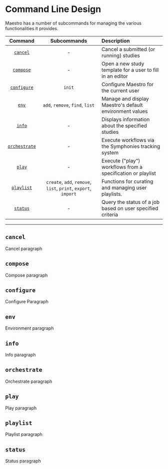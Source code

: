 # Command Line Design

Maestro has a number of subcommands for managing the various functionalities it provides.

Command  | Subcommands | Description |
  :-:    | :-: | :- |
[`cancel`](#cancel)           |  -  | Cancel a submitted (or running) studies |
[`compose`](#compose)         |  -  | Open a new study template for a user to fill in an editor|
[`configure`](#configure)     |  `init`  | Configure Maestro for the current user |
[`env`](#env)                 |  `add`, `remove`, `find`, `list`   | Manage and display Maestro's default environment values |
[`info`](#info)               |  -  | Displays information about the specified studies |
[`orchestrate`](#orchestrate) |  -  | Execute workflows via the Symphonies tracking system |
[`play`](#play)               |  -  | Execute ("play") workflows from a specification or playlist |
[`playlist`](#playlist)       | `create`, `add`, `remove`, `list`, `print`, `export`, `import` | Functions for curating and managing user playlists. |
[`status`](#status)           |  -  | Query the status of a job based on user specified criteria |

---
## `cancel`
Cancel paragraph

## `compose`
Compose paragraph

## `configure`
Configure Paragraph

## `env`
Environment paragraph

## `info`
Info paragraph

## `orchestrate`
Orchestrate paragraph

## `play`
Play paragraph

## `playlist`
Playlist paragraph

## `status`
Status paragraph
